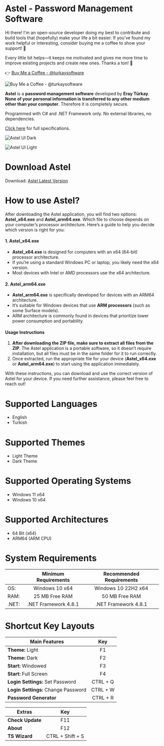# Astel - Password Management Software

Hi there! I'm an open-source developer doing my best to contribute and build tools that (hopefully) make your life a bit easier. If you’ve found my work helpful or interesting, consider buying me a coffee to show your support! 💛

Every little bit helps—it keeps me motivated and gives me more time to improve existing projects and create new ones. Thanks a ton! 🙌

👉 [Buy Me a Coffee - @turkaysoftware](https://buymeacoffee.com/turkaysoftware)

![Buy Me a Coffee - @turkaysoftware](https://github.com/user-attachments/assets/49bd55a0-254c-4848-9b43-2c243b018150)

**Astel** is a **password management software** developed by **Eray Türkay**.  **None of your personal information is transferred to any other medium other than your computer**. Therefore it is completely secure. 

Programmed with C# and .NET Framework only. No external libraries, no dependencies.

[Click here](https://www.turkaysoftware.com/astel) for full specifications.

![Astel UI Dark](https://github.com/user-attachments/assets/84637510-55d1-4f89-9163-ff68fa92b4c4)

![Astel UI Light](https://github.com/user-attachments/assets/3ef82f8a-3751-4732-bca2-eaa170694521)

# Download Astel

Download: [Astel Latest Version](https://github.com/turkaysoftware/astel/releases/latest)

# How to use Astel?

After downloading the Astel application, you will find two options: **Astel_x64.exe** and **Astel_arm64.exe**. Which file to choose depends on your computer’s processor architecture. Here’s a guide to help you decide which version is right for you:

#### 1. Astel_x64.exe
- **Astel_x64.exe** is designed for computers with an x64 (64-bit) processor architecture.
- If you’re using a standard Windows PC or laptop, you likely need the x64 version.
- Most devices with Intel or AMD processors use the x64 architecture.

#### 2. Astel_arm64.exe
- **Astel_arm64.exe** is specifically developed for devices with an ARM64 architecture.
- It’s suitable for Windows devices that use **ARM processors** (such as some Surface models).
- ARM architecture is commonly found in devices that prioritize lower power consumption and portability.

#### Usage Instructions
1. **After downloading the ZIP file, make sure to extract all files from the ZIP**. The Astel application is a portable software, so it doesn’t require installation, but all files must be in the same folder for it to run correctly.
2. Once extracted, run the appropriate file for your device (**Astel_x64.exe** or **Astel_arm64.exe**) to start using the application immediately.

With these instructions, you can download and use the correct version of Astel for your device. If you need further assistance, please feel free to reach out!

# Supported Languages

- English
- Turkish

# Supported Themes

- Light Theme
- Dark Theme

# Supported Operating Systems

- Windows 11 x64
- Windows 10 x64

# Supported Architectures

- 64 Bit (x64)
- ARM64 (ARM CPU)

# System Requirements

|  | Minimum Requirements | Recommended Requirements |
| -- | :--: | :--: |
| OS: | Windows 10 x64 | Windows 10 22H2 x64|
| RAM: | 25 MB Free RAM | 50 MB Free RAM |
| .NET: | .NET Framework 4.8.1 | .NET Framework 4.8.1 |

# Shortcut Key Layouts

| Main Features | Key |
| -- | :--: |
| **Theme:** Light | F1 |
| **Theme:** Dark | F2 |
| **Start:** Windowed | F3 |
| **Start:** Full Screen | F4 |
| **Login Settings:** Set Password | CTRL + Q |
| **Login Settings:** Change Password | CTRL + W |
| **Password Generator** | CTRL + R |

| Extras | Key |
| -- | :--: |
| **Check Update** | F11 |
| **About** | F12 |
| **TS Wizard** | CTRL + Shift + S |
